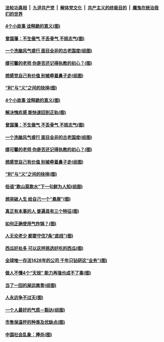####  [法轮功真相](../../../../basic/blob/master/README.md?t=06181231) &nbsp;|&nbsp; [九评共产党](../../../../9ping.md/blob/master/README.md?t=06181231) &nbsp;|&nbsp; [解体党文化](../../../../jtdwh.md/blob/master/README.md?t=06181231)  &nbsp;|&nbsp; [共产主义的终极目的](../../../../gczydzjmd.md/blob/master/README.md?t=06181231) &nbsp;|&nbsp; [魔鬼在统治我们的世界](../../../../mgztzwmdsj.md/blob/master/README.md?t=06181231) 

#### [4个小故事 诠释跪的意义(图)](../pages/p8/936353.md?t=06181231) 

#### [曾国藩：不生傲气 不丢骨气 不损志气(图)](../pages/p8/936248.md?t=06181231) 

#### [一个洗脑风气盛行 面目全非的古老国度(组图)](../pages/p8/936759.md?t=06181231) 

#### [缪可馨的老师 你是否还记得执教的初心？(图)](../pages/p8/936737.md?t=06181231) 

#### [想感觉自己有价值 别被牵着鼻子走(组图)](../pages/p8/936721.md?t=06181231) 

#### [“利”与“义”之间的抉择(图)](../pages/p8/936246.md?t=06181231) 

#### [4个小故事 诠释跪的意义(图)](../pages/p8/936353.md?t=06181231) 

#### [解决愧疚感 能快速回到正轨(图)](../pages/p8/936834.md?t=06181231) 

#### [曾国藩：不生傲气 不丢骨气 不损志气(图)](../pages/p8/936248.md?t=06181231) 

#### [一个洗脑风气盛行 面目全非的古老国度(组图)](../pages/p8/936759.md?t=06181231) 

#### [缪可馨的老师 你是否还记得执教的初心？(图)](../pages/p8/936737.md?t=06181231) 

#### [想感觉自己有价值 别被牵着鼻子走(组图)](../pages/p8/936721.md?t=06181231) 

#### [“利”与“义”之间的抉择(图)](../pages/p8/936246.md?t=06181231) 

#### [俗语“欺山莫欺水”下一句鲜为人知(组图)](../pages/p8/936659.md?t=06181231) 

#### [想突破人生 给自己一个“悬崖”(图)](../pages/p8/936658.md?t=06181231) 

#### [真正有本事的人 普遍具有三个特征(图)](../pages/p8/936032.md?t=06181231) 

#### [如何正确使用气炸锅？(图)](../pages/p8/936234.md?t=06181231) 

#### [人无论老少 都要守住7条“底线”(图)](../pages/p8/936522.md?t=06181231) 

#### [西瓜好处多 可以这样挑选好吃的西瓜(图)](../pages/p8/936510.md?t=06181231) 

#### [全球唯一存活1428年的公司 千年只钻研这“业务”(图)](../pages/p8/936514.md?t=06181231) 

#### [做人不懂4个“天规” 能力再强也成不了事(图)](../pages/p8/897480.md?t=06181231) 

#### [当了一回的屎运粪青(组图)](../pages/p8/936446.md?t=06181231) 

#### [人永远争不过天(图)](../pages/p8/936030.md?t=06181231) 

#### [一个人最好的气质－豁达(组图)](../pages/p8/936020.md?t=06181231) 

#### [市售保温杯的种类及优缺点(图)](../pages/p8/936407.md?t=06181231) 

#### [中国社会乱象：捧杀(图)](../pages/p8/936362.md?t=06181231) 

